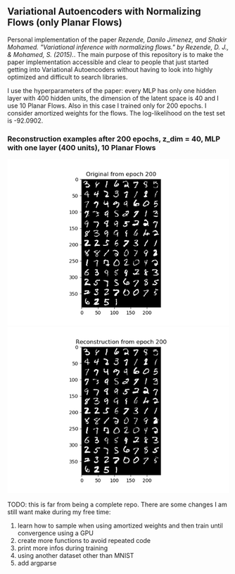 ## Variational Autoencoders with Normalizing Flows (only Planar Flows)


Personal implementation of the paper *Rezende, Danilo Jimenez, and Shakir Mohamed. "Variational inference with normalizing flows." by Rezende, D. J., & Mohamed, S. (2015).*. 
The main purpose of this repository is to make the paper implementation accessible and clear to people
that just started getting into Variational Autoencoders without having to look into highly optimized and difficult to 
search libraries.

I use the hyperparameters of the paper: every MLP has only one hidden layer with 400 hidden units, the dimension
of the latent space is 40 and I use 10 Planar Flows. Also in this case I trained only for 200 epochs. I consider amortized weights
for the flows. The log-likelihood on the test set is -92.0902.

### Reconstruction examples after 200 epochs, z_dim = 40, MLP with one layer (400 units), 10 Planar Flows

![alt text](readme_imgs/originals_epoch_200_example_0.png "Original MNIST example")
![alt text](readme_imgs/reconstruction_epoch_200_example_0.png "Reconstruction MNIST example")

TODO: this is far from being a complete repo. There are some changes I am still want
make during my free time:
1. learn how to sample when using amortized weights and then train until convergence using a GPU
2. create more functions to avoid repeated code
3. print more infos during training
4. using another dataset other than MNIST
5. add argparse